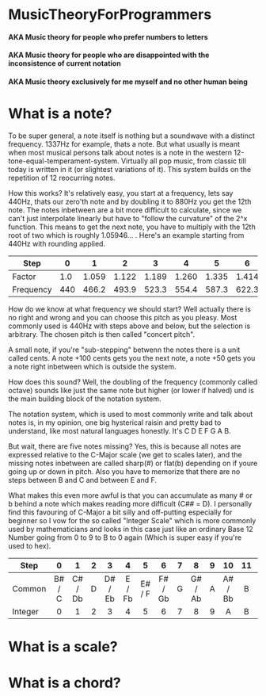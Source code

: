 # MusicTheoryForProgrammers
#### AKA Music theory for people who prefer numbers to letters
#### AKA Music theory for people who are disappointed with the inconsistence of current notation
#### AKA Music theory exclusively for me myself and no other human being

# What is a note?
To be super general, a note itself is nothing but a soundwave with a distinct frequency. 1337Hz for example, thats a note. But what usually is meant when most musical persons talk about notes is a note in the western 12-tone-equal-temperament-system. Virtually all pop music, from classic till today is written in it (or slightest variations of it). This system builds on the repetition of 12 reocurring notes.

How this works? It's relatively easy, you start at a frequency, lets say 440Hz, thats our zero'th note and by doubling it to 880Hz you get the 12th note. The notes inbetween are a bit more difficult to calculate, since we can't just interpolate linearly but have to "follow the curvature" of the 2^x function. This means to get the next note, you have to multiply with the 12th root of two which is roughly 1.05946... . Here's an example starting from 440Hz with rounding applied.

|Step     |  0  |  1  |  2  |  3  |  4  |  5  |  6  |  7  |  8  |  9  |  10 |  11 |  12 |
|---------|-----|-----|-----|-----|-----|-----|-----|-----|-----|-----|-----|-----|-----|
|Factor   | 1.0 |1.059|1.122|1.189|1.260|1.335|1.414|1.498|1.584|1.682|1.782|1.888| 2.0 |
|Frequency| 440 |466.2|493.9|523.3|554.4|587.3|622.3|659.3|698.5|740.0|784.0|830.6| 880 |

How do we know at what frequency we should start? Well actually there is no right and wrong and you can choose this pitch as you pleasy. Most commonly used is 440Hz with steps above and below, but the selection is arbitrary. The chosen pitch is then called "concert pitch".

A small note, if you're "sub-stepping" betwenn the notes there is a unit called cents. A note +100 cents gets you the next note, a note +50 gets you a note right inbetween which is outside the system.

How does this sound? Well, the doubling of the frequency (commonly called octave) sounds like just the same note but higher (or lower if halved) und is the main building block of the notation system.

The notation system, which is used to most commonly write and talk about notes is, in my opinion, one big hysterical raisin and pretty bad to understand, like most natural languages honestly. It's C D E F G A B.

But wait, there are five notes missing? Yes, this is because all notes are expressed relative to the C-Major scale (we get to scales later), and the missing notes inbetween are called sharp(#) or flat(b) depending on if youre going up or down in pitch. Also you have to memorize that there are no steps between B and C and between E and F. 

What makes this even more awful is that you can accumulate as many # or b behind a note which makes reading more difficult (C## = D). I personally find this favouring of C-Major a bit silly and off-putting especially for beginner so I vow for the so called "Integer Scale" which is more commonly used by mathematicians and looks in this case just like an ordinary Base 12 Number going from 0 to 9 to B to 0 again (Which is super easy if you're used to hex).

|Step     |  0  |  1  |  2  |  3  |  4  |  5  |  6  |  7  |  8  |  9  |  10 |  11 |  12 |
|---------|:---:|:---:|:---:|:---:|:---:|:---:|:---:|:---:|:---:|:---:|:---:|:---:|:---:|
|Common   |B# / C |C# / Db|  D  |D# / Eb|E / Fb |E# / F |F# / Gb|  G  |G# / Ab|  A  |A# / Bb|  B  |B# / C |
|Integer  |    0  |    1  |  2  |    3  |    4  |    5  |    6  |  7  |    8  |  9  |    A  |  B  |    0  |

# What is a scale?

# What is a chord?
